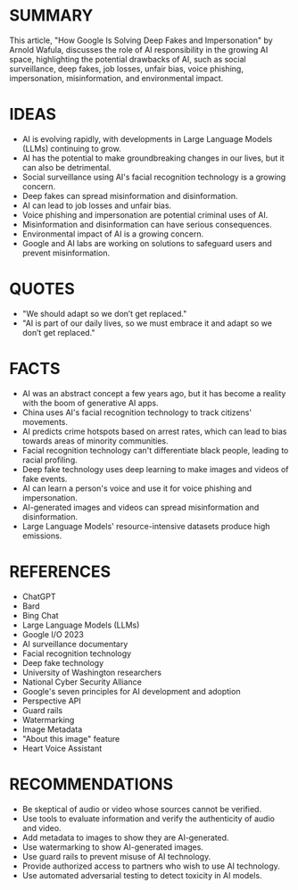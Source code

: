 # SUMMARY
This article, "How Google Is Solving Deep Fakes and Impersonation" by Arnold Wafula, discusses the role of AI responsibility in the growing AI space, highlighting the potential drawbacks of AI, such as social surveillance, deep fakes, job losses, unfair bias, voice phishing, impersonation, misinformation, and environmental impact.

# IDEAS
* AI is evolving rapidly, with developments in Large Language Models (LLMs) continuing to grow.
* AI has the potential to make groundbreaking changes in our lives, but it can also be detrimental.
* Social surveillance using AI's facial recognition technology is a growing concern.
* Deep fakes can spread misinformation and disinformation.
* AI can lead to job losses and unfair bias.
* Voice phishing and impersonation are potential criminal uses of AI.
* Misinformation and disinformation can have serious consequences.
* Environmental impact of AI is a growing concern.
* Google and AI labs are working on solutions to safeguard users and prevent misinformation.

# QUOTES
* "We should adapt so we don’t get replaced."
* "AI is part of our daily lives, so we must embrace it and adapt so we don’t get replaced."

# FACTS
* AI was an abstract concept a few years ago, but it has become a reality with the boom of generative AI apps.
* China uses AI's facial recognition technology to track citizens' movements.
* AI predicts crime hotspots based on arrest rates, which can lead to bias towards areas of minority communities.
* Facial recognition technology can't differentiate black people, leading to racial profiling.
* Deep fake technology uses deep learning to make images and videos of fake events.
* AI can learn a person's voice and use it for voice phishing and impersonation.
* AI-generated images and videos can spread misinformation and disinformation.
* Large Language Models' resource-intensive datasets produce high emissions.

# REFERENCES
* ChatGPT
* Bard
* Bing Chat
* Large Language Models (LLMs)
* Google I/O 2023
* AI surveillance documentary
* Facial recognition technology
* Deep fake technology
* University of Washington researchers
* National Cyber Security Alliance
* Google's seven principles for AI development and adoption
* Perspective API
* Guard rails
* Watermarking
* Image Metadata
* "About this image" feature
* Heart Voice Assistant

# RECOMMENDATIONS
* Be skeptical of audio or video whose sources cannot be verified.
* Use tools to evaluate information and verify the authenticity of audio and video.
* Add metadata to images to show they are AI-generated.
* Use watermarking to show AI-generated images.
* Use guard rails to prevent misuse of AI technology.
* Provide authorized access to partners who wish to use AI technology.
* Use automated adversarial testing to detect toxicity in AI models.
